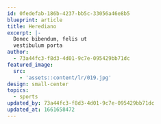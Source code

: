 ```yaml
---
id: 0fedefab-186b-4237-bb5c-33056a46e8b5
blueprint: article
title: Herediano
excerpt: |-
  Donec bibendum, felis ut
  vestibulum porta
author:
  - 73a44fc3-f8d3-4d01-9c7e-095429bb71dc
featured_image:
  src:
    - 'assets::content/lr/019.jpg'
design: small-center
topics:
  - sports
updated_by: 73a44fc3-f8d3-4d01-9c7e-095429bb71dc
updated_at: 1661658472
---
```

